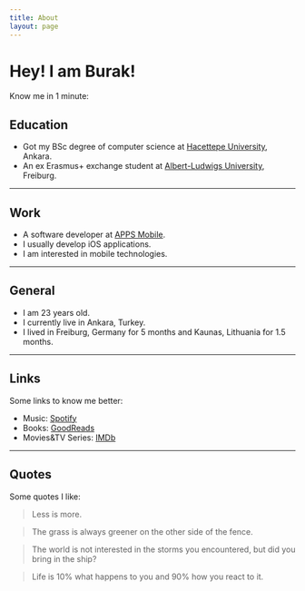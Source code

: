 ```yaml
---
title: About
layout: page
---
```

<!-- ![Profile Image]({{ site.url }}/{{ site.picture }}) -->

# Hey! I am Burak!

Know me in 1 minute:

## Education
* Got my BSc degree of computer science  at [Hacettepe University][1], Ankara. 
* An ex Erasmus+ exchange student at [Albert-Ludwigs University][2], Freiburg.

---

## Work
* A software developer at [APPS Mobile][3]. 
* I usually develop iOS applications.
* I am interested in mobile technologies.

---

## General
* I am 23 years old.
* I currently live in Ankara, Turkey.
* I lived in Freiburg, Germany for 5 months and Kaunas, Lithuania for 1.5 months.

--- 

## Links
Some links to know me better:

* Music: [Spotify][4]
* Books: [GoodReads][5]
* Movies&TV Series: [IMDb][6]

---

## Quotes

Some quotes I like: 

> Less is more.

> The grass is always greener on the other side of the fence.

> The world is not interested in the storms you encountered, but did you bring in the ship?

> Life is 10% what happens to you and 90% how you react to it.

[1]: http://cs.hacettepe.edu.tr
[2]: https://informatik.uni-freiburg.de
[3]: http://apps.com.tr
[4]: https://open.spotify.com/user/bekici 
[5]: https://www.goodreads.com/burakekici 
[6]: http://www.imdb.com/user/ur41656845 
